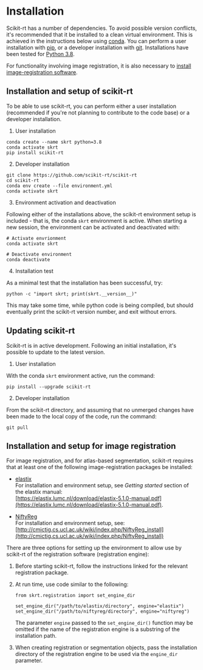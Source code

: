 # Installation

Scikit-rt has a number of dependencies.  To avoid possible version conflicts,
it's recommended that it be installed to a clean virtual
environment.  This is achieved in the instructions below using
[conda](https://docs.conda.io/).  You can perform a user installation
with [pip](https://pip.pypa.io/), or a developer installation with
[git](https://git-scm.com/).   Installations have been tested
for [Python 3.8](https://www.python.org/downloads/release/python-380/).

For functionality involving image registration, it is also necessary
to <a href="#installation-and-setup-for-image-registration">install
image-registration software</a>.

## Installation and setup of scikit-rt

To be able to use scikit-rt, you can perform either a user installation
(recommended if you're not planning to contribute to the code base) or
a developer installation.

1. User installation
```
conda create --name skrt python=3.8
conda activate skrt
pip install scikit-rt
```

2. Developer installation
```
git clone https://github.com/scikit-rt/scikit-rt
cd scikit-rt
conda env create --file environment.yml
conda activate skrt
```

3. Environment activation and deactivation

Following either of the installations above, the scikit-rt environment
setup is included - that is, the conda `skrt` environment is active.  When
starting a new session, the environment can be activated
and deactivated with:
```
# Activate envrionment
conda activate skrt

# Deactivate environment
conda deactivate
```

4. Installation test

As a minimal test that the installation has been successful, try:
```
python -c "import skrt; print(skrt.__version__)"
```
This may take some time, while python code is being compiled, but
should eventually print the scikit-rt version number, and exit without errors.

## Updating scikit-rt

Scikit-rt is in active development. Following an initial installation,
it's possible to update to the latest version.

1. User installation

With the conda `skrt` environment active, run the command:

```
pip install --upgrade scikit-rt
```

2. Developer installation

From the scikit-rt directory, and assuming that no unmerged changes have
been made to the local copy of the code, run the command:

```
git pull
```

## Installation and setup for image registration

For image registration, and for atlas-based segmentation, scikit-rt requires
that at least one of the following image-registration packages be installed:

- [elastix](https://elastix.lumc.nl/)  
  For installation and environment setup, see *Getting started* section of
  the elastix manual:  
  [https://elastix.lumc.nl/download/elastix-5.1.0-manual.pdf](https://elastix.lumc.nl/download/elastix-5.1.0-manual.pdf).

- [NiftyReg](http://cmictig.cs.ucl.ac.uk/wiki/index.php/NiftyReg)  
  For installation and environment setup, see:  
  [http://cmictig.cs.ucl.ac.uk/wiki/index.php/NiftyReg_install](http://cmictig.cs.ucl.ac.uk/wiki/index.php/NiftyReg_install)

There are three options for setting up the environment to allow use by
scikit-rt of the registration software (registration engine):

1. Before starting scikit-rt, follow the instructions linked for
   the relevant registration package.

2. At run time, use code similar to the following:

   ```
   from skrt.registration import set_engine_dir

   set_engine_dir("/path/to/elastix/directory", engine="elastix")
   set_engine_dir("/path/to/niftyreg/directory", engine="niftyreg")
   ```

   The parameter `engine` passed to the `set_engine_dir()` function
   may be omitted if the name of the registration engine is a substring
   of the installation path.

3. When creating registration or segmentation objects, pass the
   installation directory of the registration engine to be used via
   the `engine_dir` parameter.
